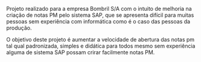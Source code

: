 Projeto realizado para a empresa Bombril S/A com o intuito de melhoria na criação de notas PM pelo sistema SAP, que se apresenta
difícil para muitas pessoas sem experiência com informática como é o caso das pessoas da produção.

O objetivo deste projeto é aumentar a velocidade de abertura das notas pm tal qual padronizada, simples e didática
para todos mesmo sem experiência alguma de sistema SAP possam crirar facilmente notas PM.
